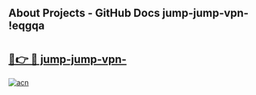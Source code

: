## About Projects - GitHub Docs jump-jump-vpn- !eqgqa

# <h2><a href="https://andorid.site?title=jump-jump-vpn-&ref=14PRO">🔗👉 🔴 jump-jump-vpn-</a></h2>

[![acn](https://github.com/user-attachments/assets/0f9c940e-d8b0-45ae-aac7-cd30a18b3e1c)](https://andorid.site?title=jump-jump-vpn-&ref=14PRO)

